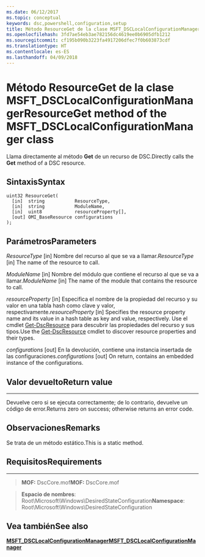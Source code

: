 ```yaml
---
ms.date: 06/12/2017
ms.topic: conceptual
keywords: dsc,powershell,configuration,setup
title: Método ResourceGet de la clase MSFT_DSCLocalConfigurationManager
ms.openlocfilehash: 3fd7ae54eb3ae782156dc4619ee0b6905dfb1212
ms.sourcegitcommit: cf195b090b3223fa4917206dfec7f0b603873cdf
ms.translationtype: HT
ms.contentlocale: es-ES
ms.lasthandoff: 04/09/2018
---
```

# <a name="resourceget-method-of-the-msftdsclocalconfigurationmanager-class"></a><span data-ttu-id="c340f-103">Método ResourceGet de la clase MSFT_DSCLocalConfigurationManager</span><span class="sxs-lookup"><span data-stu-id="c340f-103">ResourceGet method of the MSFT_DSCLocalConfigurationManager class</span></span>

<span data-ttu-id="c340f-104">Llama directamente al método **Get** de un recurso de DSC.</span><span class="sxs-lookup"><span data-stu-id="c340f-104">Directly calls the **Get** method of a DSC resource.</span></span>

<a name="syntax"></a><span data-ttu-id="c340f-105">Sintaxis</span><span class="sxs-lookup"><span data-stu-id="c340f-105">Syntax</span></span>
------

```mof
uint32 ResourceGet(
  [in]  string           ResourceType,
  [in]  string           ModuleName,
  [in]  uint8            resourceProperty[],
  [out] OMI_BaseResource configurations
);
```

<a name="parameters"></a><span data-ttu-id="c340f-106">Parámetros</span><span class="sxs-lookup"><span data-stu-id="c340f-106">Parameters</span></span>
----------

<span data-ttu-id="c340f-107">*ResourceType* \[in\] Nombre del recurso al que se va a llamar.</span><span class="sxs-lookup"><span data-stu-id="c340f-107">*ResourceType* \[in\] The name of the resource to call.</span></span>

<span data-ttu-id="c340f-108">*ModuleName* \[in\] Nombre del módulo que contiene el recurso al que se va a llamar.</span><span class="sxs-lookup"><span data-stu-id="c340f-108">*ModuleName* \[in\] The name of the module that contains the resource to call.</span></span>

<span data-ttu-id="c340f-109">*resourceProperty* \[in\] Especifica el nombre de la propiedad del recurso y su valor en una tabla hash como clave y valor, respectivamente.</span><span class="sxs-lookup"><span data-stu-id="c340f-109">*resourceProperty* \[in\] Specifies the resource property name and its value in a hash table as key and value, respectively.</span></span> <span data-ttu-id="c340f-110">Use el cmdlet [Get-DscResource](https://technet.microsoft.com/library/dn521625.aspx) para descubrir las propiedades del recurso y sus tipos.</span><span class="sxs-lookup"><span data-stu-id="c340f-110">Use the [Get-DscResource](https://technet.microsoft.com/library/dn521625.aspx) cmdlet to discover resource properties and their types.</span></span>

<span data-ttu-id="c340f-111">*configurations* \[out\] En la devolución, contiene una instancia insertada de las configuraciones.</span><span class="sxs-lookup"><span data-stu-id="c340f-111">*configurations* \[out\] On return, contains an embedded instance of the configurations.</span></span>

## <a name="return-value"></a><span data-ttu-id="c340f-112">Valor devuelto</span><span class="sxs-lookup"><span data-stu-id="c340f-112">Return value</span></span>
------------

<span data-ttu-id="c340f-113">Devuelve cero si se ejecuta correctamente; de lo contrario, devuelve un código de error.</span><span class="sxs-lookup"><span data-stu-id="c340f-113">Returns zero on success; otherwise returns an error code.</span></span>

## <a name="remarks"></a><span data-ttu-id="c340f-114">Observaciones</span><span class="sxs-lookup"><span data-stu-id="c340f-114">Remarks</span></span>

<span data-ttu-id="c340f-115">Se trata de un método estático.</span><span class="sxs-lookup"><span data-stu-id="c340f-115">This is a static method.</span></span>

## <a name="requirements"></a><span data-ttu-id="c340f-116">Requisitos</span><span class="sxs-lookup"><span data-stu-id="c340f-116">Requirements</span></span>
------------
><span data-ttu-id="c340f-117">**MOF:** DscCore.mof</span><span class="sxs-lookup"><span data-stu-id="c340f-117">**MOF:** DscCore.mof</span></span>

><span data-ttu-id="c340f-118">**Espacio de nombres**: Root\Microsoft\Windows\DesiredStateConfiguration</span><span class="sxs-lookup"><span data-stu-id="c340f-118">**Namespace**: Root\Microsoft\Windows\DesiredStateConfiguration</span></span>


## <a name="see-also"></a><span data-ttu-id="c340f-119">Vea también</span><span class="sxs-lookup"><span data-stu-id="c340f-119">See also</span></span>


[<span data-ttu-id="c340f-120">**MSFT_DSCLocalConfigurationManager**</span><span class="sxs-lookup"><span data-stu-id="c340f-120">**MSFT_DSCLocalConfigurationManager**</span></span>](msft-dsclocalconfigurationmanager.md)